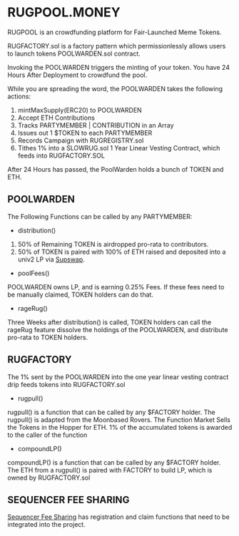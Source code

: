 # RUGPOOL.MONEY

RUGPOOL is an crowdfunding platform for Fair-Launched Meme Tokens.

RUGFACTORY.sol is a factory pattern which permissionlessly allows users to launch tokens POOLWARDEN.sol contract.

Invoking the POOLWARDEN triggers the minting of your token. You have 24 Hours After Deployment to crowdfund the pool.

While you are spreading the word, the POOLWARDEN takes the following actions:

1) mintMaxSupply(ERC20) to POOLWARDEN
2) Accept ETH Contributions
3) Tracks PARTYMEMBER | CONTRIBUTION in an Array
4) Issues out 1 $TOKEN to each PARTYMEMBER
5) Records Campaign with RUGREGISTRY.sol
6) Tithes 1% into a SLOWRUG.sol 1 Year Linear Vesting Contract, which feeds into RUGFACTORY.SOL

After 24 Hours has passed, the PoolWarden holds a bunch of TOKEN and ETH.

## POOLWARDEN

The Following Functions can be called by any PARTYMEMBER:

* distribution()

1) 50% of Remaining TOKEN is airdropped pro-rata to contributors.
2) 50% of TOKEN is paired with 100% of ETH raised and deposited into a univ2 LP via [Supswap](https://supswap.xyz/v2/add/ETH/0xd988097fb8612cc24eeC14542bC03424c656005f).

* poolFees()

POOLWARDEN owns LP, and is earning 0.25% Fees. If these fees need to be manually claimed, TOKEN holders can do that.

* rageRug()

Three Weeks after distribution() is called, TOKEN holders can call the rageRug feature dissolve the holdings of the POOLWARDEN, and distribute pro-rata to TOKEN holders.

## RUGFACTORY

The 1% sent by the POOLWARDEN into the one year linear vesting contract drip feeds tokens into RUGFACTORY.sol

* rugpull()

rugpull() is a function that can be called by any $FACTORY holder. The rugpull() is adapted from the Moonbased Rovers.
The Function Market Sells the Tokens in the Hopper for ETH.
1% of the accumulated tokens is awarded to the caller of the function

* compoundLP()

compoundLP() is a function that can be called by any $FACTORY holder.
The ETH from a rugpull() is paired with FACTORY to build LP, which is owned by RUGFACTORY.sol

## SEQUENCER FEE SHARING

[Sequencer Fee Sharing](https://docs.mode.network/introduction/sequencer-fee-sharing) has registration and claim functions that need to be integrated into the project.
